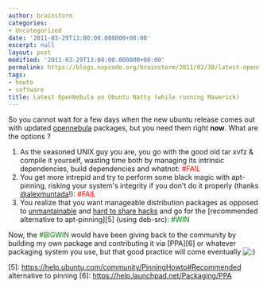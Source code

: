 ```yaml
---
author: brainstorm
categories:
- Uncategorized
date: '2011-03-29T13:00:00.000000+00:00'
excerpt: null
layout: post
modified: '2011-03-29T13:00:00.000000+00:00'
permalink: https://blogs.nopcode.org/brainstorm/2011/03/30/latest-opennebula-on-ubuntu-natty-while-running-maverick/
tags:
- howto
- software
title: Latest OpenNebula on Ubuntu Natty (while running Maverick)
---
```


So you cannot wait for a few days when the new ubuntu release comes out with updated [opennebula][1] packages, but you need them right **now**. What are the options ?

1.  As the seasoned UNIX guy you are, you go with the good old tar xvfz & compile it yourself, wasting time both by managing its intrinsic dependencies, build dependencies and whatnot: <font color="red">#FAIL</font>
2.  You get more intrepid and try to perform some black magic with apt-pinning, risking your system's integrity if you don't do it properly (thanks [@alexmuntada][2]!): <font color="red">#FAIL</font>
3.  You realize that you want manageable distribution packages as opposed to [unmantainable][3] and [hard to share hacks][4] and go for the [recommended alternative to apt-pinning][5] (using deb-src): <font color="green">#WIN</font>

Now, the <font color="green">#BIGWIN</font> would have been giving back to the community by building my own package and contributing it via [PPA][6] or whatever packaging system you use, but that good practice will come eventually <img src="http://blogs.nopcode.org/brainstorm/wp-includes/images/smilies/icon_smile.gif" alt=":)" class="wp-smiley" />

 [1]: http://opennebula.org/
 [2]: http://twitter.com/alexmuntada
 [3]: http://peters.gormand.com.au/Home/tools/graft/graft-html
 [4]: http://modules.sourceforge.net/
 [5]: https://help.ubuntu.com/community/PinningHowto#Recommended alternative to pinning
 [6]: https://help.launchpad.net/Packaging/PPA